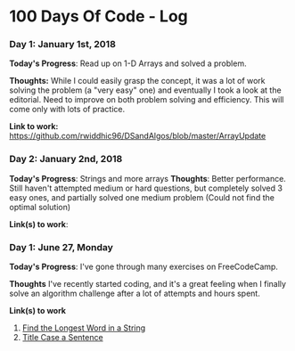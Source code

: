 # 100 Days Of Code - Log

### Day 1: January 1st, 2018 

**Today's Progress**: Read up on 1-D Arrays and solved a problem.

**Thoughts:** While I could easily grasp the concept, it was a lot of work solving the problem (a "very easy" one) and eventually I took a look at the editorial. Need to improve on both problem solving and efficiency. This will come only with lots of practice. 

**Link to work:** https://github.com/rwiddhic96/DSandAlgos/blob/master/ArrayUpdate

### Day 2: January 2nd, 2018 

**Today's Progress**: Strings and more arrays
**Thoughts**: Better performance. Still haven't attempted medium or hard questions, but completely solved 3 easy ones, and partially solved one medium problem (Could not find the optimal solution)

**Link(s) to work**: 


### Day 1: June 27, Monday

**Today's Progress**: I've gone through many exercises on FreeCodeCamp.

**Thoughts** I've recently started coding, and it's a great feeling when I finally solve an algorithm challenge after a lot of attempts and hours spent.

**Link(s) to work**
1. [Find the Longest Word in a String](https://www.freecodecamp.com/challenges/find-the-longest-word-in-a-string)
2. [Title Case a Sentence](https://www.freecodecamp.com/challenges/title-case-a-sentence)
